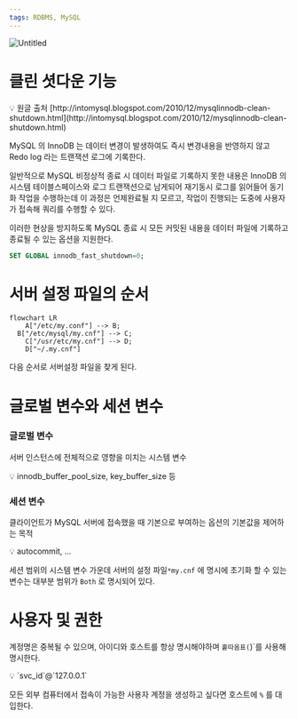 ```yaml
---
tags: RDBMS, MySQL
---
```


![Untitled](Untitled%2023.png)

# 클린 셧다운 기능

<aside>
💡 원글 출처
[http://intomysql.blogspot.com/2010/12/mysqlinnodb-clean-shutdown.html](http://intomysql.blogspot.com/2010/12/mysqlinnodb-clean-shutdown.html)

</aside>

MySQL 의 InnoDB 는 데이터 변경이 발생하여도 즉시 변경내용을 반영하지 않고 Redo log 라는 트랜잭션 로그에 기록한다.

일반적으로 MySQL 비정상적 종료 시 데이터 파일로 기록하지 못한 내용은 InnoDB 의 시스템 테이블스페이스와 로그 트랜잭션으로 남게되어 재기동시 로그를 읽어들어 동기화 작업을 수행하는데 이 과정은 언제완료될 지 모르고, 작업이 진행되는 도중에 사용자가 접속해 쿼리를 수행할 수 있다.

이러한 현상을 방지하도록 MySQL 종료 시 모든 커밋된 내용을 데이터 파일에 기록하고 종료될 수 있는 옵션을 지원한다.

```sql
SET GLOBAL innodb_fast_shutdown=0;
```

# 서버 설정 파일의 순서

```mermaid
flowchart LR
	A["/etc/my.conf"] --> B;
  B["/etc/mysql/my.cnf"] --> C;
	C["/usr/etc/my.cnf"] --> D;
	D["~/.my.cnf"]
```

다음 순서로 서버설정 파일을 찾게 된다.

# 글로벌 변수와 세션 변수

### 글로벌 변수

서버 인스턴스에 전체적으로 영향을 미치는 시스템 변수

<aside>
💡 innodb_buffer_pool_size, key_buffer_size 등

</aside>

### 세션 변수

클라이언트가 MySQL 서버에 접속했을 때 기본으로 부여하는 옵션의 기본값을 제어하는 목적

<aside>
💡 autocommit, …

</aside>

세션 범위의 시스템 변수 가운데 서버의 설정 파일`*my.cnf` 에 명시에 초기화 할 수 있는 변수는 대부분 범위가 `Both` 로 명시되어 있다.

# 사용자 및 권한

계정명은 중복될 수 있으며, 아이디와 호스트를 항상 명시해야하며 `홑따옴표(`)`를 사용해 명시한다.

<aside>
💡 `svc_id`@`127.0.0.1`

</aside>

모든 외부 컴퓨터에서 접속이 가능한 사용자 계정을 생성하고 싶다면 호스트에 `%` 를 대입한다.